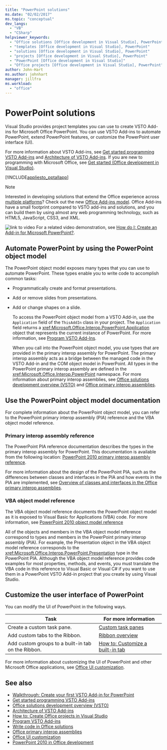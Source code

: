 ```yaml
---
title: "PowerPoint solutions"
ms.date: "02/02/2017"
ms.topic: "conceptual"
dev_langs:
  - "VB"
  - "CSharp"
helpviewer_keywords:
  - "Office solutions [Office development in Visual Studio], PowerPoint"
  - "templates [Office development in Visual Studio], PowerPoint"
  - "solutions [Office development in Visual Studio], PowerPoint"
  - "projects [Office development in Visual Studio], PowerPoint"
  - "PowerPoint [Office development in Visual Studio]"
  - "Office projects [Office development in Visual Studio], PowerPoint"
author: John-Hart
ms.author: johnhart
manager: jillfra
ms.workload:
  - "office"
---
```

# PowerPoint solutions
  Visual Studio provides project templates you can use to create VSTO Add-ins for Microsoft Office PowerPoint. You can use VSTO Add-ins to automate PowerPoint, extend PowerPoint features, or customize the PowerPoint user interface (UI).

 For more information about VSTO Add-ins, see [Get started programming VSTO Add-ins](../vsto/getting-started-programming-vsto-add-ins.md) and [Architecture of VSTO Add-ins](../vsto/architecture-of-vsto-add-ins.md). If you are new to programming with Microsoft Office, see [Get started &#40;Office development in Visual Studio&#41;](../vsto/getting-started-office-development-in-visual-studio.md).

 [!INCLUDE[appliesto_pptallapp](../vsto/includes/appliesto-pptallapp-md.md)]

> [!NOTE]
>  Interested in developing solutions that extend the Office experience across [multiple platforms](https://dev.office.com/add-in-availability)? Check out the new [Office Add-ins model](https://dev.office.com/docs/add-ins/overview/office-add-ins). Office Add-ins have a small footprint compared to VSTO add-ins and solutions, and you can build them by using almost any web programming technology, such as HTML5, JavaScript, CSS3, and XML.

 ![link to video](../vsto/media/playvideo.gif "link to video") For a related video demonstration, see [How do I: Create an Add-in for Microsoft PowerPoint?](http://go.microsoft.com/fwlink/?LinkId=132767).

## Automate PowerPoint by using the PowerPoint object model
 The PowerPoint object model exposes many types that you can use to automate PowerPoint. These types enable you to write code to accomplish common tasks:

- Programmatically create and format presentations.

- Add or remove slides from presentations.

- Add or change shapes on a slide.

  To access the PowerPoint object model from a VSTO Add-in, use the `Application` field of the `ThisAddIn` class in your project. The `Application` field returns a <xref:Microsoft.Office.Interop.PowerPoint.Application> object that represents the current instance of PowerPoint. For more information, see [Program VSTO Add-Ins](../vsto/programming-vsto-add-ins.md).

  When you call into the PowerPoint object model, you use types that are provided in the primary interop assembly for PowerPoint. The primary interop assembly acts as a bridge between the managed code in the VSTO Add-in and the COM object model in PowerPoint. All types in the PowerPoint primary interop assembly are defined in the <xref:Microsoft.Office.Interop.PowerPoint> namespace. For more information about primary interop assemblies, see [Office solutions development overview &#40;VSTO&#41;](../vsto/office-solutions-development-overview-vsto.md) and [Office primary interop assemblies](../vsto/office-primary-interop-assemblies.md).

##  <a name="WordOMDocumentation"></a> Use the PowerPoint object model documentation
 For complete information about the PowerPoint object model, you can refer to the PowerPoint primary interop assembly (PIA) reference and the VBA object model reference.

### Primary interop assembly reference
 The PowerPoint PIA reference documentation describes the types in the primary interop assembly for PowerPoint. This documentation is available from the following location: [PowerPoint 2010 primary interop assembly reference](http://go.microsoft.com/fwlink/?LinkId=189588).

 For more information about the design of the PowerPoint PIA, such as the differences between classes and interfaces in the PIA and how events in the PIA are implemented, see [Overview of classes and interfaces in the Office primary interop assemblies](http://go.microsoft.com/fwlink/?LinkId=199885).

### VBA object model reference
 The VBA object model reference documents the PowerPoint object model as it is exposed to Visual Basic for Applications (VBA) code. For more information, see [PowerPoint 2010 object model reference](http://go.microsoft.com/fwlink/?LinkId=199770)

 All of the objects and members in the VBA object model reference correspond to types and members in the PowerPoint primary interop assembly (PIA). For example, the Presentation object in the VBA object model reference corresponds to the <xref:Microsoft.Office.Interop.PowerPoint.Presentation> type in the PowerPoint PIA. Although the VBA object model reference provides code examples for most properties, methods, and events, you must translate the VBA code in this reference to Visual Basic or Visual C# if you want to use them in a PowerPoint VSTO Add-in project that you create by using Visual Studio.

## Customize the user interface of PowerPoint
 You can modify the UI of PowerPoint in the following ways.

|Task|For more information|
|----------|--------------------------|
|Create a custom task pane.|[Custom task panes](../vsto/custom-task-panes.md)|
|Add custom tabs to the Ribbon.|[Ribbon overview](../vsto/ribbon-overview.md)|
|Add custom groups to a built-in tab on the Ribbon.|[How to: Customize a built-in tab](../vsto/how-to-customize-a-built-in-tab.md)|

 For more information about customizing the UI of PowerPoint and other Microsoft Office applications, see [Office UI customization](../vsto/office-ui-customization.md).

## See also
- [Walkthrough: Create your first VSTO Add-in for PowerPoint](../vsto/walkthrough-creating-your-first-vsto-add-in-for-powerpoint.md)
- [Get started programming VSTO Add-ins](../vsto/getting-started-programming-vsto-add-ins.md)
- [Office solutions development overview &#40;VSTO&#41;](../vsto/office-solutions-development-overview-vsto.md)
- [Architecture of VSTO Add-ins](../vsto/architecture-of-vsto-add-ins.md)
- [How to: Create Office projects in Visual Studio](../vsto/how-to-create-office-projects-in-visual-studio.md)
- [Program VSTO Add-ins](../vsto/programming-vsto-add-ins.md)
- [Write code in Office solutions](../vsto/writing-code-in-office-solutions.md)
- [Office primary interop assemblies](../vsto/office-primary-interop-assemblies.md)
- [Office UI customization](../vsto/office-ui-customization.md)
- [PowerPoint 2010 in Office development](http://go.microsoft.com/fwlink/?LinkId=199015)
